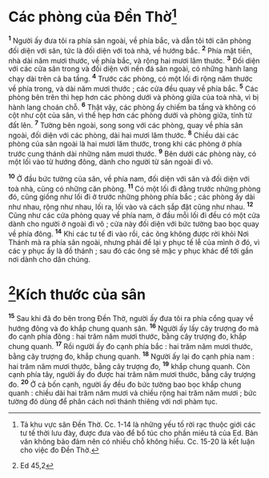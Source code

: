 # Các phòng của Đền Thờ[^1-03f81575-d4c1-49f5-91d4-d4d23af86ddb]
<sup><b>1</b></sup> Người ấy đưa tôi ra phía sân ngoài, về phía bắc, và dẫn tôi tới căn phòng đối diện với sân, tức là đối diện với toà nhà, về hướng bắc. <sup><b>2</b></sup> Phía mặt tiền, nhà dài năm mươi thước, về phía bắc, và rộng hai mươi lăm thước. <sup><b>3</b></sup> Đối diện với các cửa sân trong và đối diện với nền đá sân ngoài, có những hành lang chạy dài trên cả ba tầng. <sup><b>4</b></sup> Trước các phòng, có một lối đi rộng năm thước về phía trong, và dài năm mươi thước ; các cửa đều quay về phía bắc. <sup><b>5</b></sup> Các phòng bên trên thì hẹp hơn các phòng dưới và phòng giữa của toà nhà, vì bị hành lang choán chỗ. <sup><b>6</b></sup> Thật vậy, các phòng ấy chiếm ba tầng và không có cột như cột của sân, vì thế hẹp hơn các phòng dưới và phòng giữa, tính từ đất lên. <sup><b>7</b></sup> Tường bên ngoài, song song với các phòng, quay về phía sân ngoài, đối diện với các phòng, dài hai mươi lăm thước. <sup><b>8</b></sup> Chiều dài các phòng của sân ngoài là hai mươi lăm thước, trong khi các phòng ở phía trước cung thánh dài những năm mươi thước. <sup><b>9</b></sup> Bên dưới các phòng này, có một lối vào từ hướng đông, dành cho người từ sân ngoài đi vô.

<sup><b>10</b></sup> Ở đầu bức tường của sân, về phía nam, đối diện với sân và đối diện với toà nhà, cũng có những căn phòng. <sup><b>11</b></sup> Có một lối đi đằng trước những phòng đó, cũng giống như lối đi ở trước những phòng phía bắc ; các phòng ấy dài như nhau, rộng như nhau, lối ra, lối vào và cách sắp đặt cũng như nhau. <sup><b>12</b></sup> Cũng như các cửa phòng quay về phía nam, ở đầu mỗi lối đi đều có một cửa dành cho người ở ngoài đi vô ; cửa này đối diện với bức tường bao bọc quay về phía đông. <sup><b>14</b></sup> Khi các tư tế đi vào rồi, các ông không được rời khỏi Nơi Thánh mà ra phía sân ngoài, nhưng phải để lại y phục tế lễ của mình ở đó, vì các y phục ấy là đồ thánh ; sau đó các ông sẽ mặc y phục khác để tới gần nơi dành cho dân chúng.


# [^2@-03f81575-d4c1-49f5-91d4-d4d23af86ddb]Kích thước của sân
<sup><b>15</b></sup> Sau khi đã đo bên trong Đền Thờ, người ấy đưa tôi ra phía cổng quay về hướng đông và đo khắp chung quanh sân. <sup><b>16</b></sup> Người ấy lấy cây trượng đo mà đo cạnh phía đông : hai trăm năm mươi thước, bằng cây trượng đo, khắp chung quanh. <sup><b>17</b></sup> Rồi người ấy đo cạnh phía bắc : hai trăm năm mươi thước, bằng cây trượng đo, khắp chung quanh. <sup><b>18</b></sup> Người ấy lại đo cạnh phía nam : hai trăm năm mươi thước, bằng cây trượng đo, <sup><b>19</b></sup> khắp chung quanh. Còn cạnh phía tây, người ấy đo được hai trăm năm mươi thước, bằng cây trượng đo. <sup><b>20</b></sup> Ở cả bốn cạnh, người ấy đều đo bức tường bao bọc khắp chung quanh : chiều dài hai trăm năm mươi và chiều rộng hai trăm năm mươi ; bức tường đó dùng để phân cách nơi thánh thiêng với nơi phàm tục.

[^1-03f81575-d4c1-49f5-91d4-d4d23af86ddb]: Tả khu vực sân Đền Thờ. Cc. 1-14 là những yếu tố rời rạc thuộc giới các tư tế thời lưu đày, được đưa vào để bổ túc cho phần miêu tả của Ed. Bản văn không bảo đảm nên có nhiều chỗ không hiểu. Cc. 15-20 là kết luận cho việc đo Đền Thờ.
[^2@-03f81575-d4c1-49f5-91d4-d4d23af86ddb]: Ed 45,2